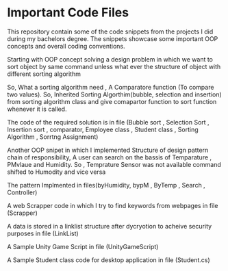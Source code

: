 # Important Code Files
This repository contain some of the code snippets from the projects I did during my bachelors degree. The snippets showcase some important OOP concepts and overall coding conventions.

Starting with OOP concept solving a design problem in which we want to sort object by same command unless what ever the structure of object with different sorting algorithm

So, What a sorting algorithm need , A Comparatore function (To compare two values). So, Inherited Sorting Algorthim(bubble, selection and insertion) from sorting algorithm class and give comapartor function to sort function whenever it is called.

The code of the required solution is in file (Bubble sort , Selection Sort , Insertion sort , comparator, Employee class , Student class , Sorting Algorithm , Sorrtng Assignment)

Another OOP snipet in which I implemented Structure of design pattern chain of responsibility, A user can search on the bassis of Temparature , PMvlaue and Humidity.  So , Temprature Sensor was not available command shifted to Humodity and vice versa

The pattern Implmented in files(byHumidity, bypM , ByTemp , Search , Controller)

A web Scrapper code in which I try to find keywords from webpages in file (Scrapper)

A data is stored in a linklist structure after dycryotion to acheive security purposes in file (LinkList)

A Sample Unity Game Script in file (UnityGameScript) 

A Sample Student class code for desktop application in file (Student.cs)










